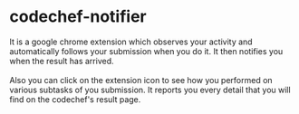 # codechef-notifier
It is a google chrome extension which observes your activity and automatically follows your submission when you do it. It then notifies you when the
result has arrived.<br><br>
Also you can click on the extension icon to see how you performed on various subtasks of you submission. It reports you every 
detail that you will find on the codechef's result page.<br><br>
